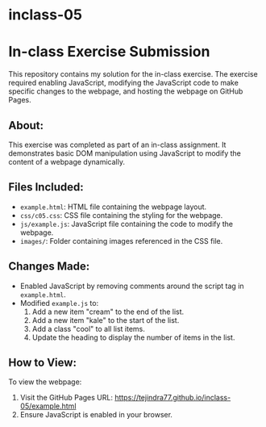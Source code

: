 # inclass-05
# In-class Exercise Submission

This repository contains my solution for the in-class exercise. The exercise required enabling JavaScript, modifying the JavaScript code to make specific changes to the webpage, and hosting the webpage on GitHub Pages.

## About:
This exercise was completed as part of an in-class assignment. It demonstrates basic DOM manipulation using JavaScript to modify the content of a webpage dynamically.

## Files Included:
- `example.html`: HTML file containing the webpage layout.
- `css/c05.css`: CSS file containing the styling for the webpage.
- `js/example.js`: JavaScript file containing the code to modify the webpage.
- `images/`: Folder containing images referenced in the CSS file.

## Changes Made:
- Enabled JavaScript by removing comments around the script tag in `example.html`.
- Modified `example.js` to:
  1. Add a new item "cream" to the end of the list.
  2. Add a new item "kale" to the start of the list.
  3. Add a class "cool" to all list items.
  4. Update the heading to display the number of items in the list.

## How to View:
To view the webpage:
1. Visit the GitHub Pages URL: https://tejindra77.github.io/inclass-05/example.html
2. Ensure JavaScript is enabled in your browser.



